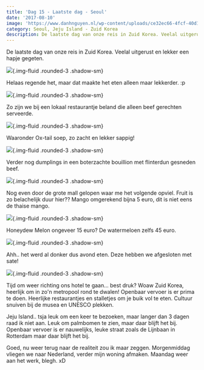 ```yaml
---
title: 'Dag 15 - Laatste dag - Seoul'
date: '2017-08-10'
image: 'https://www.danhnguyen.nl/wp-content/uploads/ce32ec66-4fcf-40d1-bb7c-80726261f359.jpg'
category: Seoul, Jeju Island - Zuid Korea
description: De laatste dag van onze reis in Zuid Korea. Veelal uitgerust en lekker een hapje gegeten. Helaas regende het...
---
```


De laatste dag van onze reis in Zuid Korea. Veelal uitgerust en lekker een hapje gegeten.

![](https://www.danhnguyen.nl/wp-content/uploads/ce32ec66-4fcf-40d1-bb7c-80726261f359-700x393.jpg){.img-fluid .rounded-3 .shadow-sm}

Helaas regende het, maar dat maakte het eten alleen maar lekkerder. :p

![](https://www.danhnguyen.nl/wp-content/uploads/5359f8a9-3743-42bb-8f32-c633e32b0711-700x393.jpg){.img-fluid .rounded-3 .shadow-sm}

Zo zijn we bij een lokaal restaurantje beland die alleen beef gerechten serveerde.

![](https://www.danhnguyen.nl/wp-content/uploads/a3c58a38-cb6f-4bd7-8dfc-ac7b7f990880-700x393.jpg){.img-fluid .rounded-3 .shadow-sm}

Waaronder Ox-tail soep, zo zacht en lekker sappig!

![](https://www.danhnguyen.nl/wp-content/uploads/bdbdc99e-c0e0-4763-9ab9-edcaef8718de-700x393.jpg){.img-fluid .rounded-3 .shadow-sm}

Verder nog dumplings in een boterzachte bouillion met flinterdun gesneden beef.

![](https://www.danhnguyen.nl/wp-content/uploads/c8d0ef65-631c-4205-84a2-b307a16d783c-700x393.jpg){.img-fluid .rounded-3 .shadow-sm}

Nog even door de grote mall gelopen waar me het volgende opviel. Fruit is zo belachelijk duur hier?? Mango omgerekend bijna 5 euro, dit is niet eens de thaise mango.

![](https://www.danhnguyen.nl/wp-content/uploads/d4ec3eab-eac8-41ac-bcc3-386cfb1376f0-700x393.jpg){.img-fluid .rounded-3 .shadow-sm}

Honeydew Melon ongeveer 15 euro? De watermeloen zelfs 45 euro.

![](https://www.danhnguyen.nl/wp-content/uploads/e21b0c39-b41f-4168-b73f-a28b34f758ea-700x394.jpg){.img-fluid .rounded-3 .shadow-sm}

Ahh.. het werd al donker dus avond eten. Deze hebben we afgesloten met sate!

![](https://www.danhnguyen.nl/wp-content/uploads/1124c9d1-b010-4cb0-a024-b6bdb79d2951-e1502817656430-700x675.jpg){.img-fluid .rounded-3 .shadow-sm}

Tijd om weer richting ons hotel te gaan... best druk?
Woaw Zuid Korea, heerlijk om in zo'n metropool rond te dwalen! Openbaar vervoer is er prima te doen. Heerlijke restaurantjes en stalletjes om je buik vol te eten. Cultuur snuiven bij de musea en UNESCO plekken.

Jeju Island.. tsja leuk om een keer te bezoeken, maar langer dan 3 dagen raad ik niet aan. Leuk om palmbomen te zien, maar daar blijft het bij. Openbaar vervoer is er nauwelijks, leuke straat zoals de Lijnbaan in Rotterdam maar daar blijft het bij.

Goed, nu weer terug naar de realiteit zou ik maar zeggen. Morgenmiddag vliegen we naar Nederland, verder mijn woning afmaken. Maandag weer aan het werk, blegh. xD
